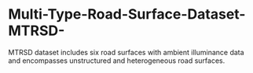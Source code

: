# Multi-Type-Road-Surface-Dataset-MTRSD-
MTRSD dataset includes six road surfaces with ambient illuminance data and encompasses unstructured and heterogeneous road surfaces.
